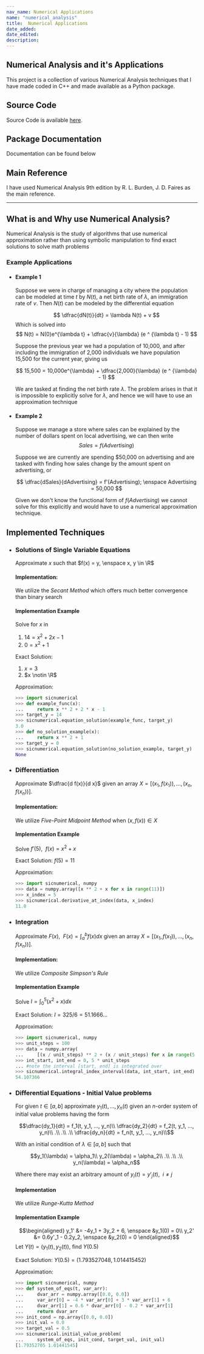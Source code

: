 ```yaml
---
nav_name: Numerical Applications
name: "numerical_analysis"
title:  Numerical Applications
date_added:
date_edited:
description:
---
```


## Numerical Analysis and it's Applications

This project is a collection of various Numerical Analysis techniques that
I have made coded in C++ and made available as a Python package.

## Source Code

Source Code is available <a href=https://github.com/ShameekConyers/sicnumerical/tree/main>here</a>.

## Package Documentation

Documentation can be found below

## Main Reference

I have used Numerical Analysis 9th edition by R. L. Burden, J. D. Faires
as the main reference.

---

## What is and Why use Numerical Analysis?

Numerical Analysis is the study of algorithms that use numerical approximation rather
than using symbolic manipulation to find exact solutions to solve math problems

### Example Applications

- #### Example 1
  Suppose we were in charge of managing a city where the population can be
  modeled at time $t$ by $N(t)$, a net birth rate of $\lambda$, an immigration
  rate of $v$.
	Then $N(t)$ can be modeled by the differential equation

	$$
	\dfrac{dN(t)}{dt} = \lambda N(t) + v
	$$
	Which is solved into
	$$
	N(t) = N(0)e^{\lambda t} + 	\dfrac{v}{\lambda} (e ^ {\lambda t} - 1)
	$$

	Suppose the previous year we had a population of 10,000, and after
  including the immigration of 2,000 individuals we have population 15,500 for
  the current year, giving us

	$$
	15,500 = 10,000e^{\lambda} + \dfrac{2,000}{\lambda}  (e ^ {\lambda} - 1)
	$$


	We are tasked at finding the net birth rate $\lambda$.
	The problem arises in that it is impossible to explicitly solve
	for $\lambda$, and hence we will have to use an approximation technique

- #### Example 2
  Suppose we manage a store where sales can be explained by the
	number of dollars spent on local advertising, we can then write
	$$
	Sales = f(Advertising)
	$$

  Suppose we are currently are spending $50,000 on advertising and are tasked
  with finding how sales change by the amount spent on advertising, or

	$$
	\dfrac{dSales}{dAdvertising} = f'(Advertising); \enspace Advertising = 50,000
	$$

	Given we don't know the functional form of $f(Advertising)$ we cannot
	solve for this explicitly and would have to use a numerical approximation
	technique.


## Implemented Techniques
- ### Solutions of Single Variable Equations
  Approximate $x$ such that $f(x) = y, \enspace x, y \in \R$

	#### Implementation:
	We utilize the *Secant Method* which offers much better convergence
	than binary search

	#### Implementation Example
	Solve for $x$ in
	1. $14 = x^2 + 2x - 1$
	2. $0 = x^2 + 1$

	Exact Solution:
	1. $x = 3$
	2. $x \notin \R$

	Approximation:
	```python
	>>> import sicnumerical
	>>> def example_func(x):
	... 	return x ** 2 + 2 * x - 1
	>>> target_y = 14
	>>> sicnumerical.equation_solution(example_func, target_y)
	3.0
	>>> def no_solution_example(x):
	... 	return x ** 2 + 1
	>>> target_y = 0
	>>> sicnumerical.equation_solution(no_solution_example, target_y)
	None
	```




- ### Differentiation

	Approximate $\dfrac{d f(x)}{d x}$ given an array $X = [(x_1, f(x_1)),
	..., (x_n, f(x_n))]$.

	#### Implementation:
	We utilize *Five-Point Midpoint Method* when $(x, f(x)) \in X$

	#### Implementation Example
	Solve $f'(5), \enspace f(x) = x^2 + x$

	Exact Solution: $f(5) = 11$

	Approximation:
	```python
	>>> import sicnumerical, numpy
	>>> data = numpy.array([x ** 2 + x for x in range(11)])
	>>> x_index = 5
	>>> sicnumerical.derivative_at_index(data, x_index)
	11.0
	```

- ### Integration

	Approximate $F(x),\enspace F(x) = \int_{a}^{b}f(x)dx$
	given an array $X = [(x_1, f(x_1)),..., (x_n, f(x_n))]$.

	#### Implementation:
	We utilize *Composite Simpson's Rule*

	#### Implementation Example
	Solve $I = \int_{0}^{5}(x^2 + x)dx$

	Exact Solution: $I = 325/6 = 51.1666...$

	Approximation:
	```python
	>>> import sicnumerical, numpy
	>>> unit_steps = 100
	>>> data = numpy.array(
	... 	[(x / unit_steps) ** 2 + (x / unit_steps) for x in range(5 * unit_steps)])
	>>> int_start, int_end = 0, 5 * unit_steps
	... #note the interval [start, end] is integrated over
	>>> sicnumerical.integral_index_interval(data, int_start, int_end)
	54.107366
	```

- ### Differential Equations - Initial Value problems

  For given $t \in [a, b]$ approximate $y_1(t), ..., y_n(t)$ given an
	$n$-order system of initial value problems having the form

	$$\dfrac{dy_1}{dt} = f_1(t, y_1, ..., y_n)\\
	\dfrac{dy_2}{dt} = f_2(t, y_1, ..., y_n)\\
	.\\
	.\\
	.\\
	\dfrac{dy_n}{dt} = f_n(t, y_1, ..., y_n)\\$$

	With an initial condition of $\lambda \in [a, b]$ such that

	$$y_1(\lambda) = \alpha_1\\
	y_2(\lambda) = \alpha_2\\
	.\\
	.\\
	.\\
	y_n(\lambda) = \alpha_n$$

	Where there may exist an arbitrary amount of $y_i(t) = y'_j(t),\enspace i \neq j$

	#### Implementation
	We utilize *Runge-Kutta Method*

	#### Implementation Example

	$$\begin{aligned}
	y_1' &= -4y_1 + 3y_2 + 6, \enspace &y_1(0) = 0\\
	y_2' &= 0.6y'_1 - 0.2y_2, \enspace &y_2(0) = 0
	\end{aligned}$$
	Let $Y(t) = (y_1(t), y_2(t))$, find $Y(0.5)$

	Exact Solution: $Y(0.5) = (1.793527048, 1.014415452)$

	Approximation:
	```python
	>>> import sicnumerical, numpy
	>>> def system_of_eqs(t, var_arr):
	... 	dvar_arr = numpy.array([0.0, 0.0])
	... 	var_arr[0] = -4 * var_arr[0] + 3 * var_arr[1] + 6
	... 	dvar_arr[1] = 0.6 * dvar_arr[0] - 0.2 * var_arr[1]
	... 	return dvar_arr
	>>> init_cond = np.array([0.0, 0.0])
	>>> init_val = 0.0
	>>> target_val = 0.5
	>>> sicnumerical.initial_value_problem(
	... 	system_of_eqs, init_cond, target_val, init_val)
	[1.79352705 1.01441545]

	```
